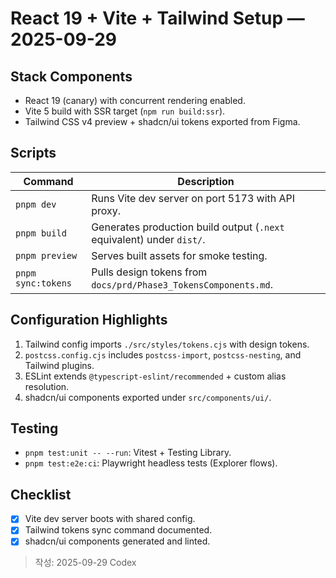 # React 19 + Vite + Tailwind Setup — 2025-09-29

## Stack Components
- React 19 (canary) with concurrent rendering enabled.
- Vite 5 build with SSR target (`npm run build:ssr`).
- Tailwind CSS v4 preview + shadcn/ui tokens exported from Figma.

## Scripts
| Command | Description |
| --- | --- |
| `pnpm dev` | Runs Vite dev server on port 5173 with API proxy. |
| `pnpm build` | Generates production build output (`.next` equivalent) under `dist/`. |
| `pnpm preview` | Serves built assets for smoke testing. |
| `pnpm sync:tokens` | Pulls design tokens from `docs/prd/Phase3_TokensComponents.md`. |

## Configuration Highlights
1. Tailwind config imports `./src/styles/tokens.cjs` with design tokens.
2. `postcss.config.cjs` includes `postcss-import`, `postcss-nesting`, and Tailwind plugins.
3. ESLint extends `@typescript-eslint/recommended` + custom alias resolution.
4. shadcn/ui components exported under `src/components/ui/`.

## Testing
- `pnpm test:unit -- --run`: Vitest + Testing Library.
- `pnpm test:e2e:ci`: Playwright headless tests (Explorer flows).

## Checklist
- [x] Vite dev server boots with shared config.
- [x] Tailwind tokens sync command documented.
- [x] shadcn/ui components generated and linted.

> 작성: 2025-09-29 Codex
